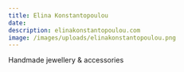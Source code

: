 ```yaml
---
title: Elina Konstantopoulou
date: 
description: elinakonstantopoulou.com
image: /images/uploads/elinakonstantopoulou.png
---
```

Handmade jewellery & accessories